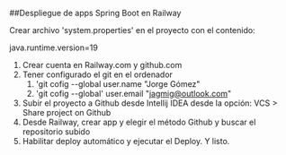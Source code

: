 
##Despliegue de apps Spring Boot en Railway

Crear archivo 'system.properties' en el proyecto con el contenido:

java.runtime.version=19

1. Crear cuenta en Railway.com y github.com
2.  Tener configurado el git en el ordenador
    1. 'git cofig --global user.name "Jorge Gómez"
    2. 'git cofig --global' user.email "jagmig@outlook.com"
3. Subir el proyecto a Github desde Intellij IDEA desde la opción: VCS > Share project on Github
4. Desde Railway, crear app y elegir el método Github y buscar el repositorio subido
5. Habilitar deploy automático y ejecutar el Deploy. Y listo. 